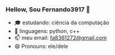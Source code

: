 ### Hellow, Sou Fernando3917  👋

- 🎓 estudando: ciência da computação 
- 🌱 linguagens: python, c++
- 📫 meu email: fa8361272@gmail.com
- 😄 Pronouns: ele/dele

 














